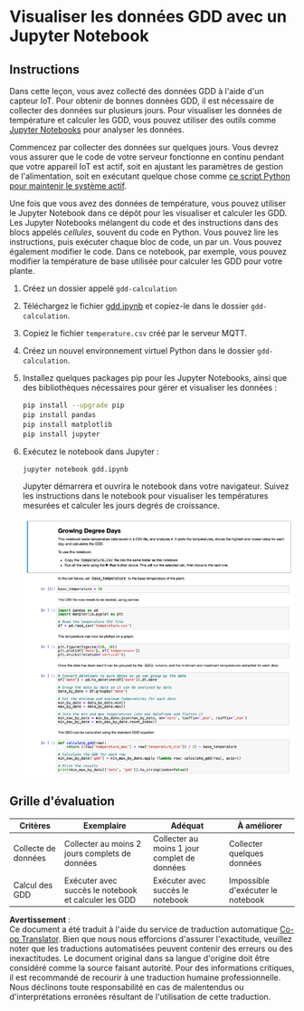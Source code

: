 <!--
CO_OP_TRANSLATOR_METADATA:
{
  "original_hash": "1e21b012c6685f8bf73e0e76cdca3347",
  "translation_date": "2025-08-24T22:03:19+00:00",
  "source_file": "2-farm/lessons/1-predict-plant-growth/assignment.md",
  "language_code": "fr"
}
-->
# Visualiser les données GDD avec un Jupyter Notebook

## Instructions

Dans cette leçon, vous avez collecté des données GDD à l'aide d'un capteur IoT. Pour obtenir de bonnes données GDD, il est nécessaire de collecter des données sur plusieurs jours. Pour visualiser les données de température et calculer les GDD, vous pouvez utiliser des outils comme [Jupyter Notebooks](https://jupyter.org) pour analyser les données.

Commencez par collecter des données sur quelques jours. Vous devrez vous assurer que le code de votre serveur fonctionne en continu pendant que votre appareil IoT est actif, soit en ajustant les paramètres de gestion de l'alimentation, soit en exécutant quelque chose comme [ce script Python pour maintenir le système actif](https://github.com/jaqsparow/keep-system-active).

Une fois que vous avez des données de température, vous pouvez utiliser le Jupyter Notebook dans ce dépôt pour les visualiser et calculer les GDD. Les Jupyter Notebooks mélangent du code et des instructions dans des blocs appelés *cellules*, souvent du code en Python. Vous pouvez lire les instructions, puis exécuter chaque bloc de code, un par un. Vous pouvez également modifier le code. Dans ce notebook, par exemple, vous pouvez modifier la température de base utilisée pour calculer les GDD pour votre plante.

1. Créez un dossier appelé `gdd-calculation`

1. Téléchargez le fichier [gdd.ipynb](../../../../../2-farm/lessons/1-predict-plant-growth/code-notebook/gdd.ipynb) et copiez-le dans le dossier `gdd-calculation`.

1. Copiez le fichier `temperature.csv` créé par le serveur MQTT.

1. Créez un nouvel environnement virtuel Python dans le dossier `gdd-calculation`.

1. Installez quelques packages pip pour les Jupyter Notebooks, ainsi que des bibliothèques nécessaires pour gérer et visualiser les données :

    ```sh
    pip install --upgrade pip
    pip install pandas
    pip install matplotlib
    pip install jupyter
    ```

1. Exécutez le notebook dans Jupyter :

    ```sh
    jupyter notebook gdd.ipynb
    ```

    Jupyter démarrera et ouvrira le notebook dans votre navigateur. Suivez les instructions dans le notebook pour visualiser les températures mesurées et calculer les jours degrés de croissance.

    ![Le notebook Jupyter](../../../../../translated_images/gdd-jupyter-notebook.c5b52cf21094f158a61f47f455490fd95f1729777ff90861a4521820bf354cdc.fr.png)

## Grille d'évaluation

| Critères | Exemplaire | Adéquat | À améliorer |
| -------- | ---------- | ------- | ----------- |
| Collecte de données | Collecter au moins 2 jours complets de données | Collecter au moins 1 jour complet de données | Collecter quelques données |
| Calcul des GDD | Exécuter avec succès le notebook et calculer les GDD | Exécuter avec succès le notebook | Impossible d'exécuter le notebook |

**Avertissement** :  
Ce document a été traduit à l'aide du service de traduction automatique [Co-op Translator](https://github.com/Azure/co-op-translator). Bien que nous nous efforcions d'assurer l'exactitude, veuillez noter que les traductions automatisées peuvent contenir des erreurs ou des inexactitudes. Le document original dans sa langue d'origine doit être considéré comme la source faisant autorité. Pour des informations critiques, il est recommandé de recourir à une traduction humaine professionnelle. Nous déclinons toute responsabilité en cas de malentendus ou d'interprétations erronées résultant de l'utilisation de cette traduction.
